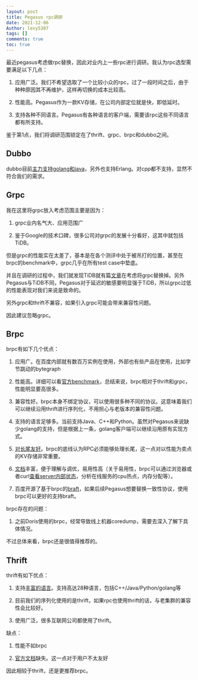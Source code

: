 ```yaml
---
layout: post
title: Pegasus rpc调研
date: 2021-12-06
Author: levy5307
tags: []
comments: true
toc: true
---
```


最近pegasus考虑做rpc替换，因此对业内上一些rpc进行调研。我认为rpc选型需要满足以下几点：

1. 应用广泛。我们不希望选取了一个比较小众的rpc，过了一段时间之后，由于种种原因其不再维护，这样再切换的成本比较高。

2. 性能高。Pegasus作为一款KV存储，在公司内部定位就是快，即低延时。

3. 支持各种不同语言。Pegasus有各种语言的客户端，需要该rpc这些不同语言都有所支持。

鉴于第1点，我们将调研范围锁定在了thrift、grpc、brpc和dubbo之间。

## Dubbo

dubbo目前[主力支持golang和java](https://dubbo.apache.org/zh/docs/v2.7/user/languages/)，另外也支持Erlang。对cpp都不支持，显然不符合我们的需求。

## Grpc

我在这里将grpc放入考虑范围主要是因为：

1. grpc业内名气大、应用范围广

2. 鉴于Google的技术口碑，很多公司对grpc的发展十分看好，这其中就包括TiDB。

但是grpc的性能实在太差了，基本是在各个测评中处于被吊打的位置，甚至在brpc的benchmark中，grpc几乎在所有test case中垫底。

并且在调研的过程中，我们就发现TiDB就有篇[文章](https://cloud.tencent.com/developer/article/1372855)在考虑将grpc替换掉。另外Pegasus与TiDB不同，Pegasus对于延迟的敏感要明显强于TiDB，所以grpc过低的性能表现对我们来说是致命的。

另外grpc和thrift不兼容，如果引入grpc可能会带来兼容性问题。

因此建议忽略grpc。

## Brpc

brpc有如下几个优点：

1. 应用广。在百度内部就有数百万实例在使用，外部也有些产品在使用，比如字节跳动的bytegraph

2. 性能高。详细可以看[官方benchmark](https://github.com/apache/incubator-brpc/blob/master/docs/cn/benchmark.md)，总结来说，brpc相对于thrift和grpc，性能明显要高很多。

3. 兼容性好。brpc本身不绑定协议，可以使用很多种不同的协议。这意味着我们可以继续沿用thrift进行序列化，不用担心与老版本的兼容性问题。

4. 支持的语言足够多。当前支持Java、C++和Python。虽然对Pegasus来说缺少golang的支持，但是根据上一条，golang客户端可以继续沿用原有实现方式。

5. [对长尾友好](https://github.com/apache/incubator-brpc/blob/master/docs/cn/benchmark.md#%E6%B5%8B%E8%AF%95%E6%96%B9%E6%B3%95)。brpc的底线认为RPC必须能够处理长尾，这一点对以性能为卖点的KV存储非常重要。

6. [文档](https://github.com/apache/incubator-brpc/tree/master/docs/cn)丰富，便于理解与调优，易用性高（关于易用性，brpc可以通过浏览器或者curl[查看server内部状态](https://github.com/apache/incubator-brpc/blob/master/docs/cn/overview.md)，分析在线服务的cpu热点，内存分配等）。

7. 百度开源了基于brpc的[braft](https://github.com/baidu/braft)，如果后续Pegasus想要替换一致性协议，使用brpc可以更好的支持braft。

brpc存在的问题：

1. 之前Doris使用的brpc，经常导致线上机器coredump，需要去深入了解下具体情况。

不过总体来看，brpc还是很值得推荐的。

## Thrift

thrift有如下优点：

1. 支持[丰富的语言](https://github.com/apache/thrift/blob/master/LANGUAGES.md)。支持高达28种语言，包括C++/Java/Python/golang等

2. 目前我们的序列化使用的是thrift，如果rpc也使用thrift的话，与老集群的兼容性会比较好。

3. 使用广泛，很多互联网公司都使用了thrift。

缺点：

1. 性能不如brpc

2. [官方文档](https://thrift.apache.org/docs/)缺失。这一点对于用户不太友好

因此相较于thrift，还是更推荐brpc。

